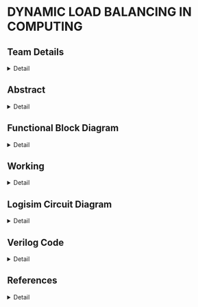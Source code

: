 # DYNAMIC LOAD BALANCING IN COMPUTING

<!-- First Section -->
## Team Details
<details> 
  <summary>Detail</summary>

  > Semester: 3rd Sem B. Tech. CSE

  > Section: S2

  >Team-ID: S2-T16 

  > Member-1:	G. SANTHOSH BALAJI , 231CS224 , santhoshbalajig.231cs224@nitk.edu.in


  > Member-2:	M. DATTATREYA LAXMI NARASIMHA , 231CS231 , manepallidattatreyalaxminarasimha.231cs231@nitk.edu.in


  > Member-3:	T. SAI NISHNATH RAO , 231CS260 , tungenasainishnathrao.231cs260@nitk.edu.in

</details>

<!-- Second Section -->
## Abstract
<details>
  <summary>Detail</summary>
  
 ### Motivation
 
  In an era where computing demands are increasing hence, efficient resource management is crucial to
  ensure better performance and reliability in distributed systems and cloud infrastructures.
  General static load balancing methods generally fail in dynamically changing workloads, 
  leading to inefficiencies. Dynamic load balancing emerges as a crucial solution.

### Problem Statement

This project aims to create a dynamic load balancing system that automatically adjusts on how workloads are shared among servers to prevent any single server from becoming
overwhelmed. The goal is to improve overall system speed and efficiency, especially when the number
of tasks change.

### Features

• The clock is used to synchronize the operations of all components. This guarantees that no two
tasks are allocated at the same time, preventing conflicts or misallocations. It displays the time
for the request to get accepted by server.

• LEDs are incorporated to provide real-time visual feedback of the system’s operation.

• If a server’s counter exceeds a predefined threshold, the system initiates load rebalancing.Which
reassigns the request to different server.

• Dynamic load balancing systems can prioritize certain tasks over others based on predefined
criteria such as urgency, resource intensity or deadline.

• Dynamic load balancing can reduce the overall power consumption of a system.


</details>



## Functional Block Diagram
<details>
  <summary>Detail</summary>  


![dds](https://github.com/user-attachments/assets/120739ab-7096-4d4e-b12c-97c9306b10cf)

</details>

## Working

<details>

<summary>Detail</summary>

### working

     Load Balancer Description
 Dynamic Load Balancer is designed to distribute tasks efficiently across three servers based on their current
 load. It receives an 8-bit input, where each bit represents a specific task, once a task is identified it compares
 loads of the three servers and assigns the task to the least loaded server. After allocation it checks whether
 any of the servers are approaching the predefined load threshold If one or more servers are nearing this
 threshold, the load balancer generates a signal alerting the system to the increasing load. If all servers exceed
 the threshold, an overload signal is triggered, indicating that no server can take more tasks without being
 overburdened. The system operates continuously, processing tasks one by one and dynamically distributing
 them to maintain load balance across the servers.
 (a) Truth Table of Load Balancer
    #### Key Components of the Load Balancer Design
 1. Priority Encoder (8-to-3):
 • Function:
 Converts an 8-bit input signal (representing tasks) into a 3-bit output signal. The 3-bit output indicates
 the position of the highest-priority task (i.e., the first non-zero bit).
 • Working:
 The encoder checks each bit of the input from highest (bit 7) to lowest (bit 0). It outputs a 3-bit code
 representing the index of the highest-priority bit that is set to ’1’.
(b) Priority encoder Truth Table
  Decoder (3-to-8):
 • Function:
 Takes the 3-bit input from the priority encoder and outputs an 8-bit signal, with one bit set to ’1’
 representing the corresponding task position.
 • Working:
 The decoder maps the 3-bit input to a single active line in the 8-bit output. This active line represents
 the task that will be processed, with all other tasks cleared.
 (c) Decoder 3 to 8 Truth Table
  Multiplexer:
 • Function:
 The Multiplexer (MUX) has several inputs and additional input called select lines and a single output
 which is based on the select lines.
 • Working:
 The Multiplexer (MUX) selects one of several input signals and forwards the selected input into a
 single output line based on the select lines which determines the qualities of the output.
 (d) Multiplexer Truth Table
  D Flip-Flop:
 • Function:
 A simple memory element used to store a bit value. It updates its output on the rising edge of the
 clock or reset signal.
• Working:
 In this circuit, the D flip-flop is not explicitly used in the load balancer design, but it could be used
 for task or state synchronization.
  4-Bit Comparator:
 • Function:
 Compares two 4-bit inputs and outputs signal indicates whether inputs are equal or which input is
 greater.
 • Working:
 The comparators in this circuit are used to compare the current load of the servers. They help identify
 which server has the least number of tasks.
 • Comparison Equation for server counts:
 server1_least=(server1_count<=server2_count)(server1_count<=server3_count)
 server2_least=(server2_count<=server3_count)(server2_count<server1_count)
 server3_least=(server3_count<server1_count)(server3_count<server2_count)
 (e) 4-bit comparator Truth Table
  4-Bit Counter:
 • Function:
 Increments a 4-bit count on each clock cycle.
 • Working:
 When a clock is at positive edge then the counter increases by one unit
 • Server Count Update:
 
 HEX-Display:
 • Function: HEX display is a type of 7-segment display designed to represent hexadecimal (base-16)
 digits. It can display numbers from 0 to 9 and letters from A to F, which correspond to hexadecimal
 digits.The hex display operates using binary inputs that are converted into hexadecimal output.
#### Load balancing Module
 Input Signals:
 • Tasks: An 8-bit input representing available tasks.
 • Clock and Reset: Clock and reset signals for synchronous operation.
 Output Signals:
 • HEX-display: HEX display’s are used for indicating the number of tasks assigned to a server.
 • LED: LED’s are used to indicate the overload and trigger.
 • Trigger: Signal indicating if any server’s task count exceeds a threshold.
 • Overload: Signal indicating if all servers’ task counts exceed the threshold.
 Internal Logic:
 • Task Encoding: The Priority Encoder encodes the current task to a 3-bit code representing the
 highest-priority task.
 • Task Decoding: The Decoder decodes this 3-bit code to an 8-bit signal representing the remaining
 tasks after processing the current one.
 • Task Assignment: The output of the 3-Input 4-bit comparator we built , the server with the fewest
 tasks receives the new task. The multiplexer is used to assign the corresponding server hence the task
 counter is incremented.
 • Task Update: The 8-Input Flip-Flop register updates to reflect the remaining tasks.
 • Threshold Monitoring: The Comparator compares each server’s count with a threshold (set to 3).
 If any server exceeds the threshold, the system triggers for rebalancing an LED is used to display it .
 If all servers exceed the threshold, the system overloads a LED is used to display it.
 #### Operation Flow
 • Task Input: The input (8 bits) indicates which tasks are currently available.
 • Priority Encoding: The priority encoder identifies the highest priority active task.
 • Task Assignment: The decoder activates the corresponding task output, allowing the system to
 determine which task is to be handled next.
 • Load Tracking: The comparator compares the current load on each server. Then a multiplexer is
 used to assign the task to the server with the least current load.
 • Threshold Monitoring: If the load on any server exceeds a predefined threshold, the overload
 signal is activated, allowing for potential scaling or alerting mechanisms.

### functional table

### flowchart


![flowchart](https://github.com/user-attachments/assets/cf6bb252-001f-4627-a021-8c0b6b446b7e)


</details>


## Logisim Circuit Diagram

<details>

<summary>Detail</summary>

![Main ](https://github.com/user-attachments/assets/25d033cf-1b90-44fc-a4ac-de58e834eb1c)

![8-Input flip flop ](https://github.com/user-attachments/assets/ca8849b2-f49e-4251-802b-7bdd85dd3bb5)

![3-Input 4-bit comparator ](https://github.com/user-attachments/assets/28bf059e-dcfb-48a0-a1cf-7f78662a216f)


  
</details>

## Verilog Code

<details>

<summary>Detail</summary>
  
### Test bench File

</details>

## References
<details>

  <summary>Detail</summary>
  
</details>
